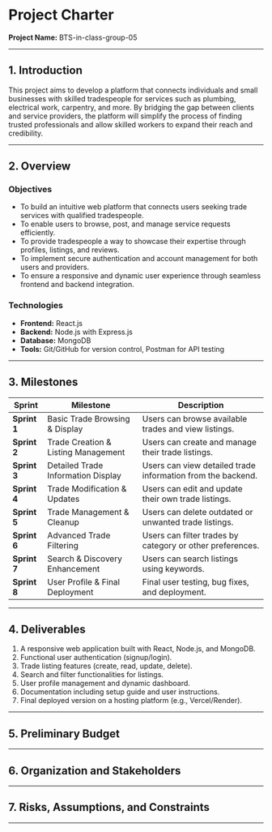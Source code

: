 # Project Charter  
**Project Name:** BTS-in-class-group-05  

---

## 1. Introduction  
This project aims to develop a platform that connects individuals and small businesses with skilled tradespeople for services such as plumbing, electrical work, carpentry, and more. By bridging the gap between clients and service providers, the platform will simplify the process of finding trusted professionals and allow skilled workers to expand their reach and credibility.

---

## 2. Overview  

### Objectives  
- To build an intuitive web platform that connects users seeking trade services with qualified tradespeople.  
- To enable users to browse, post, and manage service requests efficiently.  
- To provide tradespeople a way to showcase their expertise through profiles, listings, and reviews.  
- To implement secure authentication and account management for both users and providers.  
- To ensure a responsive and dynamic user experience through seamless frontend and backend integration.  

### Technologies  
- **Frontend:** React.js  
- **Backend:** Node.js with Express.js  
- **Database:** MongoDB  
- **Tools:** Git/GitHub for version control, Postman for API testing  

---

## 3. Milestones  

| Sprint | Milestone | Description |
|--------|------------|-------------|
| **Sprint 1** | Basic Trade Browsing & Display | Users can browse available trades and view listings. |
| **Sprint 2** | Trade Creation & Listing Management | Users can create and manage their trade listings. |
| **Sprint 3** | Detailed Trade Information Display | Users can view detailed trade information from the backend. |
| **Sprint 4** | Trade Modification & Updates | Users can edit and update their own trade listings. |
| **Sprint 5** | Trade Management & Cleanup | Users can delete outdated or unwanted trade listings. |
| **Sprint 6** | Advanced Trade Filtering | Users can filter trades by category or other preferences. |
| **Sprint 7** | Search & Discovery Enhancement | Users can search listings using keywords. |
| **Sprint 8** | User Profile & Final Deployment | Final user testing, bug fixes, and deployment. |

---

## 4. Deliverables  

1. A responsive web application built with React, Node.js, and MongoDB.  
2. Functional user authentication (signup/login).  
3. Trade listing features (create, read, update, delete).  
4. Search and filter functionalities for listings.  
5. User profile management and dynamic dashboard.  
6. Documentation including setup guide and user instructions.  
7. Final deployed version on a hosting platform (e.g., Vercel/Render).  

---

## 5. Preliminary Budget  

---

## 6. Organization and Stakeholders  

---

## 7. Risks, Assumptions, and Constraints  

---



